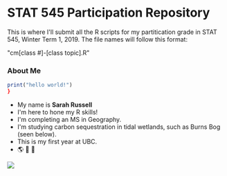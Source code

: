 # STAT 545 Participation Repository

This is where I'll submit all the R scripts for my partitication grade in STAT 545, Winter Term 1, 2019\. The file names will follow this format:

\"cm[class #]-[class topic].R\"

### About Me
```R
print("hello world!")
}
```
* My name is **Sarah Russell**
* I'm here to hone my R skills\! 
* I'm completing an MS in Geography. 
* I'm studying carbon sequestration in tidal wetlands\, such as Burns Bog (seen below)\. 
* This is my first year at UBC\.
* :earth_americas: :ear_of_rice: :ocean: 
 
![](http://www.vancouversun.com/technology/cms/binary/7176027.jpg?size=sw620x65)